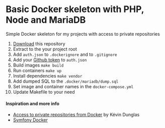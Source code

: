 # Basic Docker skeleton with PHP, Node and MariaDB

Simple Docker skeleton for my projects with access to private repositories 

1. [Download](https://github.com/elcuro/docker-php-skeleton/archive/refs/heads/master.zip) this repository 
2. Extract to the your project root
3. Add `auth.json` to `.dockerignore` and to `.gitignore`
4. Add your [Github token](https://github.com/settings/tokens) to `auth.json`
5. Build images `make build`
6. Run containers `make up`
7. Install dependencies `make vendor`
8. Add dumped SQL to the `.docker/mariadb/dump.sql`
9. Set image and container names in the `docker-compose.yml`
10. Update Makefile to your need

#### Inspiration and more info
- [Access to private repositories from Docker](https://dunglas.dev/2022/08/securely-access-private-git-repositories-and-composer-packages-in-docker-builds/) by Kévin Dunglas
- [Symfony Docker](https://github.com/dunglas/symfony-docker)